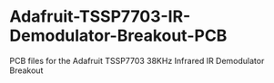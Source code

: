 # Adafruit-TSSP7703-IR-Demodulator-Breakout-PCB
PCB files for the Adafruit TSSP7703 38KHz Infrared IR Demodulator Breakout
